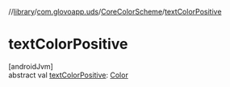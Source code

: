 //[library](../../../index.md)/[com.glovoapp.uds](../index.md)/[CoreColorScheme](index.md)/[textColorPositive](text-color-positive.md)

# textColorPositive

[androidJvm]\
abstract val [textColorPositive](text-color-positive.md): [Color](https://developer.android.com/reference/kotlin/androidx/compose/ui/graphics/Color.html)
